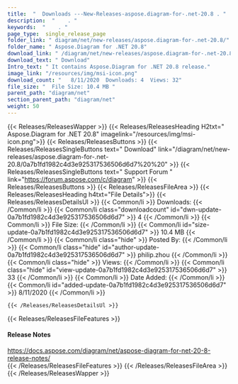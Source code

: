 ```yaml
---
title:  "  Downloads ---New-Releases-aspose.diagram-for-.net-20.8 . " 
description:  "    . " 
keywords:  "    . " 
page_type:  single_release_page
folder_link: " diagram/net/new-releases/aspose.diagram-for-.net-20.8/"
folder_name: " Aspose.Diagram for .NET 20.8"
download_link: " /diagram/net/new-releases/aspose.diagram-for-.net-20.8/0a7b1fd1982c4d3e925317536506d6d7"
download_text: " Download"
Intro_text: " It contains Aspose.Diagram for .NET 20.8 release."
image_link: "/resources/img/msi-icon.png"
download_count: "   8/11/2020  Downloads: 4  Views: 32"
file_size: "  File Size: 10.4 MB "
parent_path: "diagram/net"
section_parent_path: "diagram/net"
weight: 50 
---
```


{{< Releases/ReleasesWapper >}}
  {{< Releases/ReleasesHeading H2txt=" Aspose.Diagram for .NET 20.8" imagelink="/resources/img/msi-icon.png">}}
  {{< Releases/ReleasesButtons >}}
    {{< Releases/ReleasesSingleButtons text=" Download" link="/diagram/net/new-releases/aspose.diagram-for-.net-20.8/0a7b1fd1982c4d3e925317536506d6d7%20%20" >}}
    {{< Releases/ReleasesSingleButtons text=" Support Forum " link="https://forum.aspose.com/c/diagram" >}}
  {{< Releases/ReleasesButtons >}}
  {{< Releases/ReleasesFileArea >}}
    {{< Releases/ReleasesHeading h4txt="File Details">}}
    {{< Releases/ReleasesDetailsUl >}}
            {{< Common/li  >}} Downloads: {{< /Common/li >}} 
      {{< Common/li class="downloadcount" id="dwn-update-0a7b1fd1982c4d3e925317536506d6d7" >}} 4 {{< /Common/li >}} 
      {{< Common/li  >}} File Size: {{< /Common/li >}} 
      {{< Common/li id="size-update-0a7b1fd1982c4d3e925317536506d6d7" >}} 10.4 MB {{< /Common/li >}} 
      {{< Common/li  class="hide" >}} Posted By: {{< /Common/li >}} 
      {{< Common/li class="hide" id="author-update-0a7b1fd1982c4d3e925317536506d6d7" >}} philip.zhou {{< /Common/li >}} 
      {{< Common/li class="hide"  >}} Views: {{< /Common/li >}} 
      {{< Common/li class="hide" id="view-update-0a7b1fd1982c4d3e925317536506d6d7" >}} 33 {{< /Common/li >}} 
      {{< Common/li  >}} Date Added: {{< /Common/li >}} 
      {{< Common/li id="added-update-0a7b1fd1982c4d3e925317536506d6d7" >}} 8/11/2020 {{< /Common/li >}} 

    {{< /Releases/ReleasesDetailsUl >}}

  {{< Releases/ReleasesFileFeatures >}}
      <h4>Release Notes</h4><div><a href="https://docs.aspose.com/diagram/net/aspose-diagram-for-net-20-8-release-notes/">https://docs.aspose.com/diagram/net/aspose-diagram-for-net-20-8-release-notes/</a></div>
  {{< /Releases/ReleasesFileFeatures >}}
 {{< /Releases/ReleasesFileArea >}}
{{< /Releases/ReleasesWapper >}}


